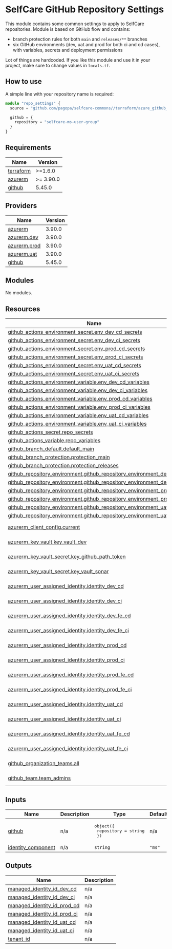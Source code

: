 # SelfCare GitHub Repository Settings

This module contains some common settings to apply to SelfCare repositories.
Module is based on GitHub flow and contains:

- branch protection rules for both `main` and `releases/**` branches
- six GitHub environments (dev, uat and prod for both ci and cd cases), with variables, secrets and deployment permissions

Lot of things are hardcoded. If you like this module and use it in your project, make sure to change values in `locals.tf`.

## How to use

A simple line with your repository name is required:

```ts
module "repo_settings" {
  source = "github.com/pagopa/selfcare-commons//terraform/azure_github_federation"

  github = {
    repository = "selfcare-ms-user-group"
  }
}
```

<!-- markdownlint-disable -->
<!-- BEGINNING OF PRE-COMMIT-TERRAFORM DOCS HOOK -->
## Requirements

| Name | Version |
|------|---------|
| <a name="requirement_terraform"></a> [terraform](#requirement\_terraform) | >=1.6.0 |
| <a name="requirement_azurerm"></a> [azurerm](#requirement\_azurerm) | >= 3.90.0 |
| <a name="requirement_github"></a> [github](#requirement\_github) | 5.45.0 |

## Providers

| Name | Version |
|------|---------|
| <a name="provider_azurerm"></a> [azurerm](#provider\_azurerm) | 3.90.0 |
| <a name="provider_azurerm.dev"></a> [azurerm.dev](#provider\_azurerm.dev) | 3.90.0 |
| <a name="provider_azurerm.prod"></a> [azurerm.prod](#provider\_azurerm.prod) | 3.90.0 |
| <a name="provider_azurerm.uat"></a> [azurerm.uat](#provider\_azurerm.uat) | 3.90.0 |
| <a name="provider_github"></a> [github](#provider\_github) | 5.45.0 |

## Modules

No modules.

## Resources

| Name | Type |
|------|------|
| [github_actions_environment_secret.env_dev_cd_secrets](https://registry.terraform.io/providers/integrations/github/5.45.0/docs/resources/actions_environment_secret) | resource |
| [github_actions_environment_secret.env_dev_ci_secrets](https://registry.terraform.io/providers/integrations/github/5.45.0/docs/resources/actions_environment_secret) | resource |
| [github_actions_environment_secret.env_prod_cd_secrets](https://registry.terraform.io/providers/integrations/github/5.45.0/docs/resources/actions_environment_secret) | resource |
| [github_actions_environment_secret.env_prod_ci_secrets](https://registry.terraform.io/providers/integrations/github/5.45.0/docs/resources/actions_environment_secret) | resource |
| [github_actions_environment_secret.env_uat_cd_secrets](https://registry.terraform.io/providers/integrations/github/5.45.0/docs/resources/actions_environment_secret) | resource |
| [github_actions_environment_secret.env_uat_ci_secrets](https://registry.terraform.io/providers/integrations/github/5.45.0/docs/resources/actions_environment_secret) | resource |
| [github_actions_environment_variable.env_dev_cd_variables](https://registry.terraform.io/providers/integrations/github/5.45.0/docs/resources/actions_environment_variable) | resource |
| [github_actions_environment_variable.env_dev_ci_variables](https://registry.terraform.io/providers/integrations/github/5.45.0/docs/resources/actions_environment_variable) | resource |
| [github_actions_environment_variable.env_prod_cd_variables](https://registry.terraform.io/providers/integrations/github/5.45.0/docs/resources/actions_environment_variable) | resource |
| [github_actions_environment_variable.env_prod_ci_variables](https://registry.terraform.io/providers/integrations/github/5.45.0/docs/resources/actions_environment_variable) | resource |
| [github_actions_environment_variable.env_uat_cd_variables](https://registry.terraform.io/providers/integrations/github/5.45.0/docs/resources/actions_environment_variable) | resource |
| [github_actions_environment_variable.env_uat_ci_variables](https://registry.terraform.io/providers/integrations/github/5.45.0/docs/resources/actions_environment_variable) | resource |
| [github_actions_secret.repo_secrets](https://registry.terraform.io/providers/integrations/github/5.45.0/docs/resources/actions_secret) | resource |
| [github_actions_variable.repo_variables](https://registry.terraform.io/providers/integrations/github/5.45.0/docs/resources/actions_variable) | resource |
| [github_branch_default.default_main](https://registry.terraform.io/providers/integrations/github/5.45.0/docs/resources/branch_default) | resource |
| [github_branch_protection.protection_main](https://registry.terraform.io/providers/integrations/github/5.45.0/docs/resources/branch_protection) | resource |
| [github_branch_protection.protection_releases](https://registry.terraform.io/providers/integrations/github/5.45.0/docs/resources/branch_protection) | resource |
| [github_repository_environment.github_repository_environment_dev_cd](https://registry.terraform.io/providers/integrations/github/5.45.0/docs/resources/repository_environment) | resource |
| [github_repository_environment.github_repository_environment_dev_ci](https://registry.terraform.io/providers/integrations/github/5.45.0/docs/resources/repository_environment) | resource |
| [github_repository_environment.github_repository_environment_prod_cd](https://registry.terraform.io/providers/integrations/github/5.45.0/docs/resources/repository_environment) | resource |
| [github_repository_environment.github_repository_environment_prod_ci](https://registry.terraform.io/providers/integrations/github/5.45.0/docs/resources/repository_environment) | resource |
| [github_repository_environment.github_repository_environment_uat_cd](https://registry.terraform.io/providers/integrations/github/5.45.0/docs/resources/repository_environment) | resource |
| [github_repository_environment.github_repository_environment_uat_ci](https://registry.terraform.io/providers/integrations/github/5.45.0/docs/resources/repository_environment) | resource |
| [azurerm_client_config.current](https://registry.terraform.io/providers/hashicorp/azurerm/latest/docs/data-sources/client_config) | data source |
| [azurerm_key_vault.key_vault_dev](https://registry.terraform.io/providers/hashicorp/azurerm/latest/docs/data-sources/key_vault) | data source |
| [azurerm_key_vault_secret.key_github_path_token](https://registry.terraform.io/providers/hashicorp/azurerm/latest/docs/data-sources/key_vault_secret) | data source |
| [azurerm_key_vault_secret.key_vault_sonar](https://registry.terraform.io/providers/hashicorp/azurerm/latest/docs/data-sources/key_vault_secret) | data source |
| [azurerm_user_assigned_identity.identity_dev_cd](https://registry.terraform.io/providers/hashicorp/azurerm/latest/docs/data-sources/user_assigned_identity) | data source |
| [azurerm_user_assigned_identity.identity_dev_ci](https://registry.terraform.io/providers/hashicorp/azurerm/latest/docs/data-sources/user_assigned_identity) | data source |
| [azurerm_user_assigned_identity.identity_dev_fe_cd](https://registry.terraform.io/providers/hashicorp/azurerm/latest/docs/data-sources/user_assigned_identity) | data source |
| [azurerm_user_assigned_identity.identity_dev_fe_ci](https://registry.terraform.io/providers/hashicorp/azurerm/latest/docs/data-sources/user_assigned_identity) | data source |
| [azurerm_user_assigned_identity.identity_prod_cd](https://registry.terraform.io/providers/hashicorp/azurerm/latest/docs/data-sources/user_assigned_identity) | data source |
| [azurerm_user_assigned_identity.identity_prod_ci](https://registry.terraform.io/providers/hashicorp/azurerm/latest/docs/data-sources/user_assigned_identity) | data source |
| [azurerm_user_assigned_identity.identity_prod_fe_cd](https://registry.terraform.io/providers/hashicorp/azurerm/latest/docs/data-sources/user_assigned_identity) | data source |
| [azurerm_user_assigned_identity.identity_prod_fe_ci](https://registry.terraform.io/providers/hashicorp/azurerm/latest/docs/data-sources/user_assigned_identity) | data source |
| [azurerm_user_assigned_identity.identity_uat_cd](https://registry.terraform.io/providers/hashicorp/azurerm/latest/docs/data-sources/user_assigned_identity) | data source |
| [azurerm_user_assigned_identity.identity_uat_ci](https://registry.terraform.io/providers/hashicorp/azurerm/latest/docs/data-sources/user_assigned_identity) | data source |
| [azurerm_user_assigned_identity.identity_uat_fe_cd](https://registry.terraform.io/providers/hashicorp/azurerm/latest/docs/data-sources/user_assigned_identity) | data source |
| [azurerm_user_assigned_identity.identity_uat_fe_ci](https://registry.terraform.io/providers/hashicorp/azurerm/latest/docs/data-sources/user_assigned_identity) | data source |
| [github_organization_teams.all](https://registry.terraform.io/providers/integrations/github/5.45.0/docs/data-sources/organization_teams) | data source |
| [github_team.team_admins](https://registry.terraform.io/providers/integrations/github/5.45.0/docs/data-sources/team) | data source |

## Inputs

| Name | Description | Type | Default | Required |
|------|-------------|------|---------|:--------:|
| <a name="input_github"></a> [github](#input\_github) | n/a | <pre>object({<br/>    repository = string<br/>  })</pre> | n/a | yes |
| <a name="input_identity_component"></a> [identity\_component](#input\_identity\_component) | n/a | `string` | `"ms"` | no |

## Outputs

| Name | Description |
|------|-------------|
| <a name="output_managed_identity_id_dev_cd"></a> [managed\_identity\_id\_dev\_cd](#output\_managed\_identity\_id\_dev\_cd) | n/a |
| <a name="output_managed_identity_id_dev_ci"></a> [managed\_identity\_id\_dev\_ci](#output\_managed\_identity\_id\_dev\_ci) | n/a |
| <a name="output_managed_identity_id_prod_cd"></a> [managed\_identity\_id\_prod\_cd](#output\_managed\_identity\_id\_prod\_cd) | n/a |
| <a name="output_managed_identity_id_prod_ci"></a> [managed\_identity\_id\_prod\_ci](#output\_managed\_identity\_id\_prod\_ci) | n/a |
| <a name="output_managed_identity_id_uat_cd"></a> [managed\_identity\_id\_uat\_cd](#output\_managed\_identity\_id\_uat\_cd) | n/a |
| <a name="output_managed_identity_id_uat_ci"></a> [managed\_identity\_id\_uat\_ci](#output\_managed\_identity\_id\_uat\_ci) | n/a |
| <a name="output_tenant_id"></a> [tenant\_id](#output\_tenant\_id) | n/a |
<!-- END OF PRE-COMMIT-TERRAFORM DOCS HOOK -->
